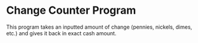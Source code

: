 <h1>Change Counter Program</h1>
<p>This program takes an inputted amount of change (pennies, nickels, dimes, etc.) and gives it back in exact cash amount.</p>